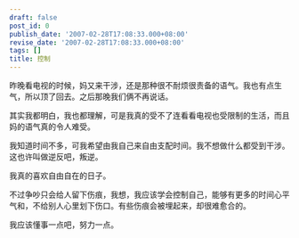 ```yaml
---
draft: false
post_id: 0
publish_date: '2007-02-28T17:08:33.000+08:00'
revise_date: '2007-02-28T17:08:33.000+08:00'
tags: []
title: 控制
---
```


昨晚看电视的时候，妈又来干涉，还是那种很不耐烦很责备的语气。我也有点生气，所以顶了回去。之后那晚我们俩不再说话。

其实我都明白，我也都理解，可是我真的受不了连看看电视也受限制的生活，而且妈的语气真的令人难受。

我知道时间不多，可我希望由我自己来自由支配时间。我不想做什么都受到干涉。这也许叫做逆反吧，叛逆。

我真的喜欢自由自在的日子。

不过争吵只会给人留下伤痕，我想，我应该学会控制自己，能够有更多的时间心平气和，不给别人心里划下伤口。有些伤痕会被埋起来，却很难愈合的。

我应该懂事一点吧，努力一点。
